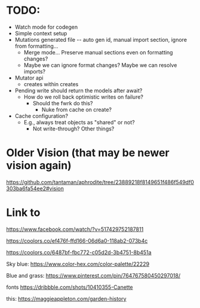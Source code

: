 # TODO:
- Watch mode for codegen
- Simple context setup
- Mutations generated file -- auto gen id, manual import section, ignore from formatting...
  - Merge mode... Preserve manual sections even on formatting changes?
  - Maybe we can ignore format changes? Maybe we can resolve imports?
- Mutator api
  - creates within creates
- Pending write should return the models after await?
  - How do we roll back optimistic writes on failure?
    - Should the fwrk do this?
      - Nuke from cache on create?
- Cache configuration?
  - E.g., always treat objects as "shared" or not?
    - Not write-through? Other things?

# Older Vision (that may be newer vision again)
https://github.com/tantaman/aphrodite/tree/23889218f8149651f486f549df0303ba6fa54ee2#vision

# Link to
https://www.facebook.com/watch/?v=517429752187811

https://coolors.co/ef476f-ffd166-06d6a0-118ab2-073b4c

https://coolors.co/6487bf-fbc772-c05d2d-3b4751-8b451a


Sky blue:
https://www.color-hex.com/color-palette/22229

Blue and grass:
https://www.pinterest.com/pin/764767580450297018/

fonts
https://dribbble.com/shots/10410355-Canette

this:
https://maggieappleton.com/garden-history